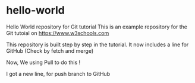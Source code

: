 # hello-world
Hello World repository for Git tutorial
This is an example repository for the Git tutoial on https://www.w3schools.com

This repository is built step by step in the tutorial.
It now includes a line for GitHub (Check by fetch and merge)

Now, We using Pull to do this !

I got a new line, for push branch to GitHub
